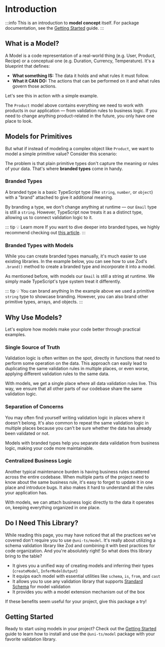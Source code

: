 # Introduction

:::info
This is an introduction to **model concept** itself. For package documentation, see the [Getting Started](/docs/model/getting-started) guide.
:::

## What is a Model?

A Model is a code representation of a real-world thing (e.g. User, Product, Recipe) or a conceptual one (e.g. Duration, Currency, Temperature). It's a blueprint that defines:

- **What something IS:** The data it holds and what rules it must follow.
- **What it CAN DO:** The actions that can be performed on it and what rules govern those actions.

Let's see this in action with a simple example.

<!--@include: ./snippets/index/what-is-a-model.md-->

The `Product` model above contains everything we need to work with products in our application — from validation rules to business logic. If you need to change anything product-related in the future, you only have one place to look.

<!--@include: ./snippets/bring-your-validation-library.md-->

## Models for Primitives

But what if instead of modeling a complex object like `Product`, we want to model a simple primitive value? Consider this scenario:

<!--@include: ./snippets/index/models-for-primitives.md-->

The problem is that plain primitive types don't capture the meaning or rules of your data. That's where **branded types** come in handy.

### Branded Types

A branded type is a basic TypeScript type (like `string`, `number`, or `object`) with a "brand" attached to give it additional meaning.

<!--@include: ./snippets/index/branded-vs-non-branded/index.md-->

By branding a type, we don't change anything at runtime — our `Email` type is still a `string`. However, TypeScript now treats it as a distinct type, allowing us to connect validation logic to it.

<!--@include: ./snippets/index/branded-type-validation.md-->

::: tip 💡 Learn more
If you want to dive deeper into branded types, we highly recommend checking out [this article](https://www.learningtypescript.com/articles/branded-types).
:::

### Branded Types with Models

While you can create branded types manually, it's much easier to use existing libraries. In the example below, you can see how to use Zod's `.brand()` method to create a branded type and incorporate it into a model.

<!--@include: ./snippets/index/branded-type-with-model.md-->

As mentioned before, with models our `Email` is still a string at runtime. We simply made TypeScript's type system treat it differently.

::: tip 💡 You can brand anything
In the example above we used a primitive `string` type to showcase branding. However, you can also brand other primitive types, arrays, and objects.
:::

## Why Use Models?

Let's explore how models make your code better through practical examples.

### Single Source of Truth

Validation logic is often written on the spot, directly in functions that need to perform some operation on the data. This approach can easily lead to duplicating the same validation rules in multiple places, or even worse, applying different validation rules to the same data.

<!--@include: ./snippets/index/single-source-of-truth/without/index.md-->

With models, we get a single place where all data validation rules live. This way, we ensure that all other parts of our codebase share the same validation logic.

<!--@include: ./snippets/index/single-source-of-truth/with/index.md-->

### Separation of Concerns

You may often find yourself writing validation logic in places where it doesn't belong. It's also common to repeat the same validation logic in multiple places because you can't be sure whether the data has already been validated or not.

<!--@include: ./snippets/index/separation-of-concerns/without/index.md-->

Models with branded types help you separate data validation from business logic, making your code more maintainable.

<!--@include: ./snippets/index/separation-of-concerns/with/index.md-->

### Centralized Business Logic

Another typical maintenance burden is having business rules scattered across the entire codebase. When multiple parts of the project need to know about the same business rule, it's easy to forget to update it in one place and introduce bugs. It also makes it hard to understand all the rules your application has.

<!--@include: ./snippets/index/centralized-logic/without/index.md-->

With models, we can attach business logic directly to the data it operates on, keeping everything organized in one place.

<!--@include: ./snippets/index/centralized-logic/with/index.md-->

## Do I Need This Library?

While reading this page, you may have noticed that all the practices we've covered don't require you to use `@uni-ts/model`. It's really about utilizing a schema validation library like Zod and combining it with best practices for code organization. And you're absolutely right! So what does this library bring to the table?

- It gives you a unified way of creating models and inferring their types (`createModel`, `InferModelOutput`)
- It equips each model with essential utilities like `schema`, `is`, `from`, and `cast`
- It allows you to use any validation library that supports [Standard Schema](https://github.com/standard-schema/standard-schema#what-schema-libraries-implement-the-spec) for model validation
- It provides you with a model extension mechanism out of the box

If these benefits seem useful for your project, give this package a try!

## Getting Started

Ready to start using models in your project? Check out the [Getting Started](/docs/model/getting-started) guide to learn how to install and use the `@uni-ts/model` package with your favorite validation library.
